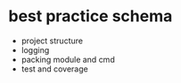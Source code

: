 # best practice schema 
- project structure
- logging 
- packing module and cmd
- test and coverage 

